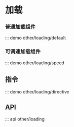 # 加载

### 普通加载组件

::: demo other/loading/default

### 可调速加载组件

::: demo other/loading/speed

## 指令

::: demo other/loading/directive

## API

::: api other/loading
